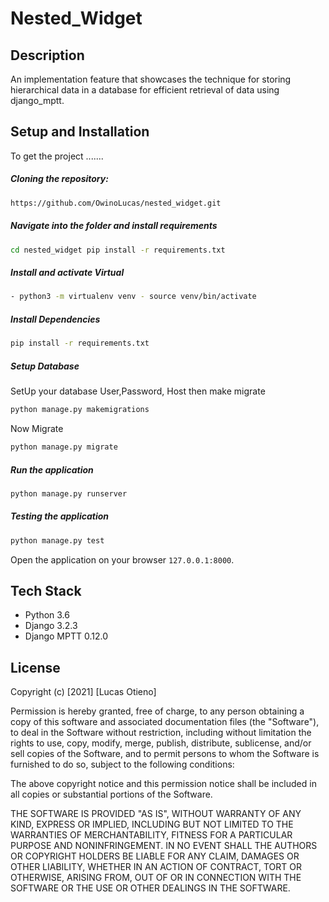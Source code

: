# Nested_Widget
## Description
An implementation feature that showcases the technique for storing hierarchical data in a database for efficient retrieval of data using django_mptt.
## Setup and Installation

To get the project .......

##### Cloning the repository:

```bash
https://github.com/OwinoLucas/nested_widget.git
```

##### Navigate into the folder and install requirements

```bash
cd nested_widget pip install -r requirements.txt
```

##### Install and activate Virtual

```bash
- python3 -m virtualenv venv - source venv/bin/activate
```

##### Install Dependencies

```bash
pip install -r requirements.txt
```

##### Setup Database

SetUp your database User,Password, Host then make migrate

```bash
python manage.py makemigrations 
```

Now Migrate

```bash
python manage.py migrate
```

##### Run the application

```bash
python manage.py runserver
```

##### Testing the application

```bash
python manage.py test
```

Open the application on your browser `127.0.0.1:8000`.
## Tech Stack
* Python 3.6
* Django 3.2.3
* Django MPTT 0.12.0
## License
Copyright (c) [2021] [Lucas Otieno]

Permission is hereby granted, free of charge, to any person obtaining a copy
of this software and associated documentation files (the "Software"), to deal
in the Software without restriction, including without limitation the rights
to use, copy, modify, merge, publish, distribute, sublicense, and/or sell
copies of the Software, and to permit persons to whom the Software is
furnished to do so, subject to the following conditions:

The above copyright notice and this permission notice shall be included in all
copies or substantial portions of the Software.

THE SOFTWARE IS PROVIDED "AS IS", WITHOUT WARRANTY OF ANY KIND, EXPRESS OR
IMPLIED, INCLUDING BUT NOT LIMITED TO THE WARRANTIES OF MERCHANTABILITY,
FITNESS FOR A PARTICULAR PURPOSE AND NONINFRINGEMENT. IN NO EVENT SHALL THE
AUTHORS OR COPYRIGHT HOLDERS BE LIABLE FOR ANY CLAIM, DAMAGES OR OTHER
LIABILITY, WHETHER IN AN ACTION OF CONTRACT, TORT OR OTHERWISE, ARISING FROM,
OUT OF OR IN CONNECTION WITH THE SOFTWARE OR THE USE OR OTHER DEALINGS IN THE
SOFTWARE.